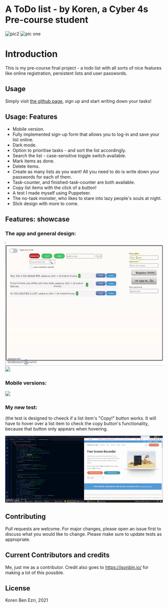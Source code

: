 
# A ToDo list - by Koren, a Cyber 4s Pre-course student
![pic2](https://user-images.githubusercontent.com/73742515/106538148-790b7280-6504-11eb-8853-ef968a954135.PNG)
![pic one](https://user-images.githubusercontent.com/73742515/106538153-7ad53600-6504-11eb-8716-d00bdde514a9.PNG)
# Introduction

This is my pre-course final project - a todo list with all sorts of nice features like online registration, persistent lists and user passwords.

## Usage

Simply visit [the github page](https://korenezri.github.io/pre-course-2021-final-boilerplate/src/), sign up and start writing down your tasks!

## Usage: Features

* Mobile version.
* Fully implemented sign-up form that allows you to log-in and save your list online.
* Dark mode.
* Option to prioritise tasks - and sort the list accordingly.
* Search the list - case-sensitive toggle switch available.
* Mark items as done.
* Delete items.
* Create as many lists as you want! All you need to do is write down your passwords for each of them.
* Task-counter, and finished-task-counter are both available.
* Copy list items with the click of a button!
* A test I made myself using Puppeteer.
* The no-task monster, who likes to stare into lazy people's souls at night.
* Slick design with more to come.

## Features: showcase
### The app and general design:

![](introgif.gif)
![](darkmodegif.gif)

### Mobile versions:

![](responsivitygif.gif)

### My new test:
(the test is designed to cheeck if a list item's "Copy!" button works. It will have to hover over a list item to check the copy button's functionality, because that button only appears when hovering.

![](testgif.gif)

## Contributing
Pull requests are welcome. For major changes, please open an issue first to discuss what you would like to change.
Please make sure to update tests as appropriate.

## Current Contributors and credits

Me, just me as a contributor.
Credit also goes to https://jsonbin.io/ for making a lot of this possible.

## License
Koren Ben Ezri, 2021
